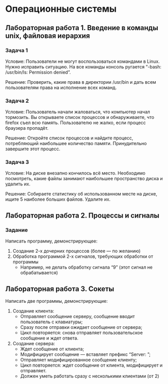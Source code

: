 # Операционные системы

## Лабораторная работа 1. Введение в команды unix, файловая иерархия

### Задача 1

Условие:
Пользователи не могут воспользоваться командами в Linux. Нужно исправить ситуацию. На все команды консоль ругается “-bash: /usr/bin/ls: Permission denied”.

Решение:
Проверить, какие права в директории /usr/bin и дать всем пользователям права на исполнение всех команд.

### Задача 2

Условие:
Пользователь начали жаловаться, что компьютер начал тормозить. Вы открываете список процессов и обнаруживаете, что firefox съел всю память. Пользователю не жалко, если процесс браузера пропадёт.

Решение:
Откройте список процессов и найдите процесс, потребляющий наибольшее количество памяти. Принудительно завершите этот процесс.

### Задача 3

Условие:
На диске внезапно кончилось всё место. Необходимо посмотреть, какие файлы занимают наибольшее пространство диска и удалить их.

Решение:
Собираете статистику об использованном месте на диске, ищите 5 наиболее больших файлов. Удалите их.

## Лабораторная работа 2. Процессы и сигналы

### Задание

Написать программу, демонстрирующее:
1. Создание 2-х дочерних процессов (более — по желанию)
2. Обработка программой 2-х сигналов, требующих обработки от программы
   - Например, не делать обработку сигнала “9” (этот сигнал не обрабатывается)

## Лабораторная работа 3. Сокеты

Написать две программы, демонстрирующие:
1. Создание клиента:
   - Отправляет сообщение серверу, сообщение вводит пользователь с клавиатуры;
   - Сразу после отправки ожидает сообщение от сервера;
   - Цикл повторяется: снова отправляет пользовательское сообщение и ждет ответа.
2. Создание сервера:
   - Ждет сообщение от клиента;
   - Модифицирует сообщение — вставляет префикс “Server: ”;
   - Отправляет модифицированное сообщение клиенту;
   - Цикл повторяется: ждет сообщение от клиента, модифицирует и отправляет.
   - Должен уметь работать сразу с несколькими клиентами (от 2)
